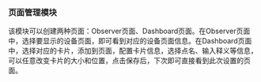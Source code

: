### 页面管理模块

该模块可以创建两种页面：Observer页面、Dashboard页面。在Observer页面中，选择要显示的设备页面，即可看到对应的设备页面信息。在Dashboard页面中，选择对应的卡片，添加到页面，配置卡片信息，选择点名、输入释义等信息，可以任意改变卡片的大小和位置，点击保存后，下次即可直接看到此次设置的页面。





